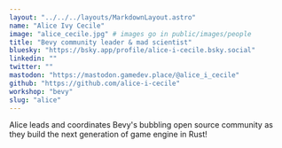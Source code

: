 ```yaml
---
layout: "../../../layouts/MarkdownLayout.astro"
name: "Alice Ivy Cecile"
image: "alice_cecile.jpg" # images go in public/images/people
title: "Bevy community leader & mad scientist"
bluesky: "https://bsky.app/profile/alice-i-cecile.bsky.social"
linkedin: ""
twitter: ""
mastodon: "https://mastodon.gamedev.place/@alice_i_cecile"
github: "https://github.com/alice-i-cecile"
workshop: "bevy"
slug: "alice"
---
```


Alice leads and coordinates Bevy's bubbling open source community as they build the next generation of game engine in Rust!
